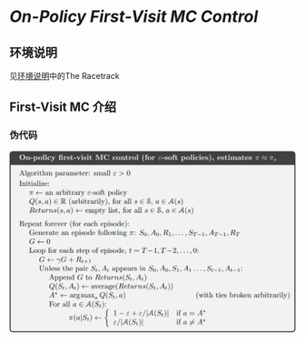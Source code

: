 # *On-Policy First-Visit MC Control*

## 环境说明

见[环境说明](https://github.com/JohnJim0816/reinforcement-learning-tutorials/blob/master/env_info.md)中的The Racetrack

## First-Visit MC 介绍

### 伪代码

![mc_control_algo](assets/mc_control_algo.png)